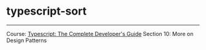 # typescript-sort

---

Course:
[Typescript: The Complete Developer's Guide](https://www.udemy.com/course/typescript-the-complete-developers-guide/)
Section 10: More on Design Patterns
